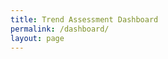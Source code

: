 ```yaml
---
title: Trend Assessment Dashboard
permalink: /dashboard/
layout: page
---
```


<script type="module" src="https://public.tableau.com/javascripts/api/tableau.embedding.3.latest.min.js"></script>
<div style="align-items: center; display: flex; justify-content: center;"><tableau-viz hide-tabs="" id="tableauViz" src="https://public.tableau.com/views/ArmStat_v3/Dashboard1" hide-tabs="true", toolbar="hidden"> </tableau-viz></div>
